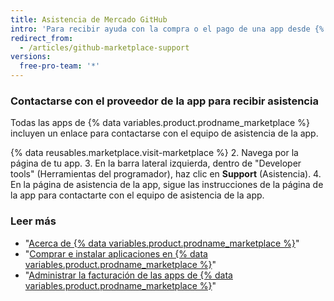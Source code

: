 ```yaml
---
title: Asistencia de Mercado GitHub
intro: 'Para recibir ayuda con la compra o el pago de una app desde {% data variables.product.prodname_marketplace %}, contáctate con {% data variables.contact.contact_support %}. Para recibir ayuda con el uso de una app {% data variables.product.prodname_marketplace %}, contáctate con el proveedor de la app.'
redirect_from:
  - /articles/github-marketplace-support
versions:
  free-pro-team: '*'
---
```



### Contactarse con el proveedor de la app para recibir asistencia

Todas las apps de {% data variables.product.prodname_marketplace %} incluyen un enlace para contactarse con el equipo de asistencia de la app.

{% data reusables.marketplace.visit-marketplace %}
2. Navega por la página de tu app.
3. En la barra lateral izquierda, dentro de "Developer tools" (Herramientas del programador), haz clic en **Support** (Asistencia).
4. En la página de asistencia de la app, sigue las instrucciones de la página de la app para contactarte con el equipo de asistencia de la app.

### Leer más

- "[Acerca de {% data variables.product.prodname_marketplace %}](/articles/about-github-marketplace)"
- "[Comprar e instalar aplicaciones en {% data variables.product.prodname_marketplace %}](/articles/purchasing-and-installing-apps-in-github-marketplace)"
- "[Administrar la facturación de las apps de {% data variables.product.prodname_marketplace %}](/articles/managing-billing-for-github-marketplace-apps)"
